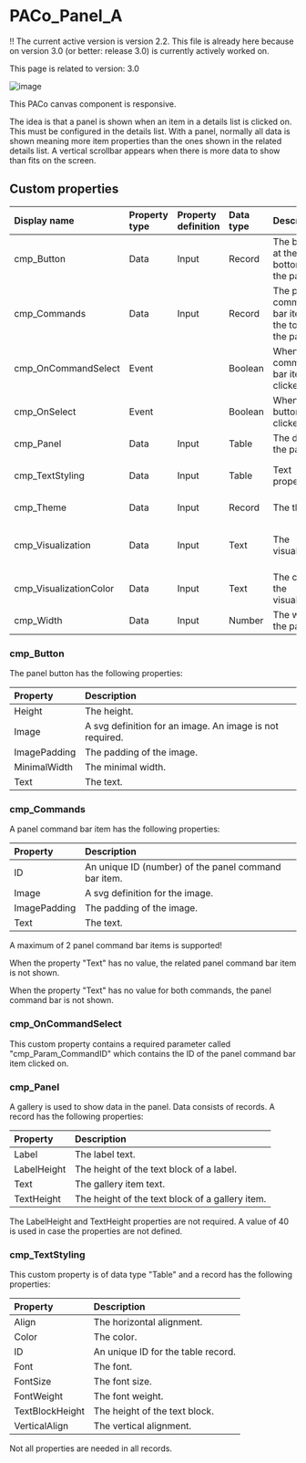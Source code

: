 # PACo_Panel_A

!! The current active version is version 2.2. This file is already here because on version 3.0 (or better: release 3.0) is currently actively worked on.

This page is related to version: 3.0

![image](https://github.com/formsandflows/PACo/assets/35654198/ccde7a33-bbb7-429a-be97-37094da8ea76)

This PACo canvas component is responsive.

The idea is that a panel is shown when an item in a details list is clicked on. This must be configured in the details list. With a panel, normally all data is shown meaning more item properties than the ones shown in the related details list. A vertical scrollbar appears when there is more data to show than fits on the screen.

## Custom properties

| Display name | Property type | Property definition | Data type | Description | Memo
| :--- | :--- | :--- | :--- | :--- | :--- |
| cmp_Button | Data | Input | Record | The button at the bottom of the panel. | See the documention about cmp_Button below. |
| cmp_Commands | Data | Input | Record | The panel command bar items at the top of the panel. | See the documention about cmp_Commands below. |
| cmp_OnCommandSelect | Event | | Boolean | When a command bar item is clicked on. | See the documention on cmp_OnCommandSelect below. |
| cmp_OnSelect | Event | | Boolean | When the button is clicked on. |
| cmp_Panel | Data | Input | Table | The data in the panel. | See the documention about cmp_Panel below. |
| cmp_TextStyling | Data | Input | Table | Text properties. | See the documention about cmp_TextStyling below. |
| cmp_Theme | Data | Input | Record | The theme. | See the documention on theming. |
| cmp_Visualization | Data | Input | Text | The visualization. | See the documention of PACo canvas component PACo_Visualization_A. |
| cmp_VisualizationColor | Data | Input | Text | The color of the visualization. | |
| cmp_Width | Data | Input | Number | The width of the panel. | |

### cmp_Button
The panel button has the following properties:

| Property | Description |
| :--- | :--- |
| Height | The height. |
| Image | A svg definition for an image. An image is not required. |
| ImagePadding | The padding of the image. |
| MinimalWidth | The minimal width. |
| Text | The text. |

### cmp_Commands
A panel command bar item has the following properties:

| Property | Description |
| :--- | :--- |
| ID | An unique ID (number) of the panel command bar item. |
| Image | A svg definition for the image. |
| ImagePadding | The padding of the image. |
| Text | The text. |

A maximum of 2 panel command bar items is supported!

When the property "Text" has no value, the related panel command bar item is not shown.

When the property "Text" has no value for both commands, the panel command bar is not shown.

### cmp_OnCommandSelect
This custom property contains a required parameter called "cmp_Param_CommandID" which contains the ID of the panel command bar item clicked on.

### cmp_Panel
A gallery is used to show data in the panel. Data consists of records. A record has the following properties:

| Property | Description |
| :--- | :--- |
| Label | The label text. |
| LabelHeight | The height of the text block of a label. |
| Text | The gallery item text. |
| TextHeight | The height of the text block of a gallery item. |

The LabelHeight and TextHeight properties are not required. A value of 40 is used in case the properties are not defined.

### cmp_TextStyling
This custom property is of data type "Table" and a record has the following properties:

| Property | Description |
| :--- | :--- |
| Align | The horizontal alignment. |
| Color | The color. |
| ID | An unique ID for the table record. |
| Font | The font. |
| FontSize | The font size. |
| FontWeight | The font weight. |
| TextBlockHeight | The height of the text block. |
| VerticalAlign | The vertical alignment. |

Not all properties are needed in all records.
